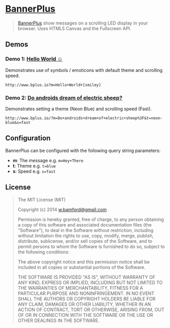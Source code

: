 # [BannerPlus](http://www.bplus.io)

> [BannerPlus](http://www.bplus.io) show messages on a scrolling LED display in your browser. Uses HTML5 Canvas and the Fullscreen API.

## Demos

### Demo 1: [Hello World ☺](http://www.bplus.io?m=Hello+World+[smiley])

Demonstrates use of symbols / emoticons with default theme and scrolling speed.

```
http://www.bplus.io?m=Hello+World+[smiley]
```

### Demo 2: [Do androids dream of electric sheep?](http://bplus.io/?m=Do+androids+dream+of+electric+sheep%3F&t=neon-blue&s=fast)

Demonstrates setting a theme (Neon Blue) and scrolling speed (Fast).

```
http://www.bplus.io/?m=Do+androids+dream+of+electric+sheep%3F&t=neon-blue&s=fast
```

## Configuration

BannerPlus can be configured with the following query string parameters:

* **m**: The message e.g. ```m=Hey+There```
* **t**: Theme e.g. ```t=blue```
* **s**: Speed e.g. ```s=fast```

## License

> The MIT License (MIT)
>
> Copyright (c) 2014 w.bamford@gmail.com
>
> Permission is hereby granted, free of charge, to any person obtaining a copy of
> this software and associated documentation files (the "Software"), to deal in
> the Software without restriction, including without limitation the rights to
> use, copy, modify, merge, publish, distribute, sublicense, and/or sell copies of
> the Software, and to permit persons to whom the Software is furnished to do so,
> subject to the following conditions:
>
> The above copyright notice and this permission notice shall be included in all
> copies or substantial portions of the Software.
>
> THE SOFTWARE IS PROVIDED "AS IS", WITHOUT WARRANTY OF ANY KIND, EXPRESS OR
> IMPLIED, INCLUDING BUT NOT LIMITED TO THE WARRANTIES OF MERCHANTABILITY, FITNESS
> FOR A PARTICULAR PURPOSE AND NONINFRINGEMENT. IN NO EVENT SHALL THE AUTHORS OR
> COPYRIGHT HOLDERS BE LIABLE FOR ANY CLAIM, DAMAGES OR OTHER LIABILITY, WHETHER
> IN AN ACTION OF CONTRACT, TORT OR OTHERWISE, ARISING FROM, OUT OF OR IN
> CONNECTION WITH THE SOFTWARE OR THE USE OR OTHER DEALINGS IN THE SOFTWARE.

